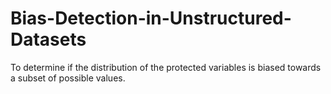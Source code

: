 # Bias-Detection-in-Unstructured-Datasets
To determine if the distribution of the protected variables is biased towards a subset of possible values. 

